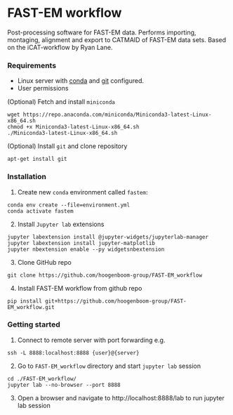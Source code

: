 # FAST-EM workflow
Post-processing software for FAST-EM data. Performs importing, montaging, alignment and export to CATMAID of FAST-EM data sets. Based on the iCAT-workflow by Ryan Lane.

### Requirements
- Linux server with [conda](https://docs.conda.io/en/latest/miniconda.html#linux-installers) and [git](https://git-scm.com/download/linux) configured.
- User permissions

(Optional) Fetch and install `miniconda`
```
wget https://repo.anaconda.com/miniconda/Miniconda3-latest-Linux-x86_64.sh
chmod +x Miniconda3-latest-Linux-x86_64.sh
./Miniconda3-latest-Linux-x86_64.sh
```

(Optional) Install `git` and clone repository
```
apt-get install git
```

### Installation
1. Create new `conda` environment called `fastem`: 
```
conda env create --file=environment.yml
conda activate fastem
```

2. Install `Jupyter lab` extensions
```
jupyter labextension install @jupyter-widgets/jupyterlab-manager
jupyter labextension install jupyter-matplotlib
jupyter nbextension enable --py widgetsnbextension
```

3. Clone GitHub repo
```
git clone https://github.com/hoogenboom-group/FAST-EM_workflow
```

4. Install FAST-EM workflow from github repo
```
pip install git+https://github.com/hoogenboom-group/FAST-EM_workflow.git
```

### Getting started

1. Connect to remote server with port forwarding e.g.
```
ssh -L 8888:localhost:8888 {user}@{server}
```

2. Go to `FAST-EM_workflow` directory and start `jupyter lab` session
```
cd ./FAST-EM_workflow/
jupyter lab --no-browser --port 8888
```

3. Open a browser and navigate to http://localhost:8888/lab to run jupyter lab session

